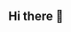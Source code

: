 ## Hi there 👋

<!--
**Hartz29/Hartz29** is a ✨ _special_ ✨ repository because its `README.md` (this file) appears on your GitHub profile.

Here are some ideas to get you started:

- 🔭 I’m currently working on AI powered stuff
- 🌱 I’m currently learning Github, Cursor, Godot
- 👯 I’m looking to collaborate on nada
- 🤔 I’m looking for help with Python
- 💬 Ask me about my watch
- 📫 How to reach me: N/A
- 😄 Pronouns: ...
- ⚡ Fun fact: ...
-->
